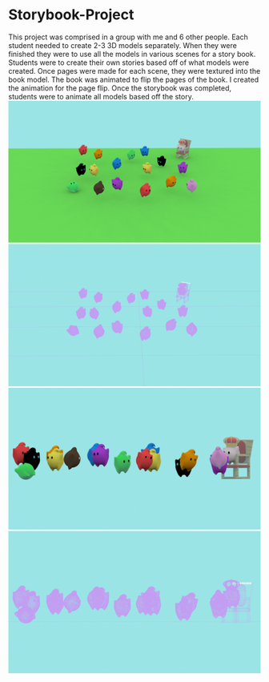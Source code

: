 # Storybook-Project
This project was comprised in a group with me and 6 other people. Each student needed to create 2-3 3D models separately. When they were finished they were to use all the models in various scenes for a story book. Students were to create their own stories based off of what models were created. Once pages were made for each scene, they were textured into the book model. The book was animated to flip the pages of the book. I created the animation for the page flip. Once the storybook was completed, students were to animate all models based off the story. 
![Page one (stage 1) Render](https://github.com/kst4052/Storybook-Project/blob/master/storybook%20project%20page%201%20.jpg "Page One (stage 1) Render")
![Page one (stage 1) Wireframe Render](https://github.com/kst4052/Storybook-Project/blob/master/storybook%20project%20page%201%20wireframe.jpg "Page one (stage 1) Wireframe Render")
![Page one (stage 1) Side Render](https://github.com/kst4052/Storybook-Project/blob/master/storybook%20project%20page%201%20side.jpg "Page one (stage 1) Side Render")
![Page one (stage 1) Side Wireframe Render](https://github.com/kst4052/Storybook-Project/blob/master/storybook%20project%20page%201%20side%20wireframe.jpg "Page one (stage 1) Side Wireframe Render")
